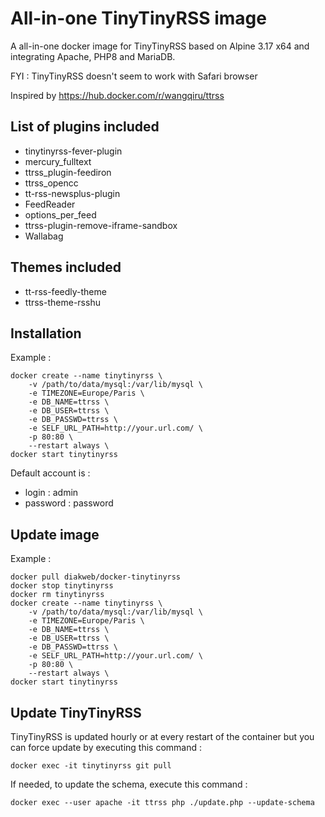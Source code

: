 # All-in-one TinyTinyRSS image
A all-in-one docker image for TinyTinyRSS based on Alpine 3.17 x64 and integrating Apache, PHP8 and MariaDB.

FYI : TinyTinyRSS doesn't seem to work with Safari browser

Inspired by https://hub.docker.com/r/wangqiru/ttrss

## List of plugins included
- tinytinyrss-fever-plugin
- mercury_fulltext
- ttrss_plugin-feediron
- ttrss_opencc
- tt-rss-newsplus-plugin
- FeedReader
- options_per_feed
- ttrss-plugin-remove-iframe-sandbox
- Wallabag

## Themes included
- tt-rss-feedly-theme
- ttrss-theme-rsshu

## Installation
Example :

    docker create --name tinytinyrss \
        -v /path/to/data/mysql:/var/lib/mysql \
        -e TIMEZONE=Europe/Paris \
        -e DB_NAME=ttrss \
        -e DB_USER=ttrss \
        -e DB_PASSWD=ttrss \
        -e SELF_URL_PATH=http://your.url.com/ \ 
        -p 80:80 \
        --restart always \
    docker start tinytinyrss


Default account is :
- login : admin
- password : password

## Update image
Example :

    docker pull diakweb/docker-tinytinyrss
    docker stop tinytinyrss
    docker rm tinytinyrss
    docker create --name tinytinyrss \
        -v /path/to/data/mysql:/var/lib/mysql \
        -e TIMEZONE=Europe/Paris \
        -e DB_NAME=ttrss \
        -e DB_USER=ttrss \
        -e DB_PASSWD=ttrss \
        -e SELF_URL_PATH=http://your.url.com/ \ 
        -p 80:80 \
        --restart always \
    docker start tinytinyrss


## Update TinyTinyRSS
TinyTinyRSS is updated hourly or at every restart of the container but you can force update by executing this command :

    docker exec -it tinytinyrss git pull

If needed, to update the schema, execute this command :

    docker exec --user apache -it ttrss php ./update.php --update-schema

 

